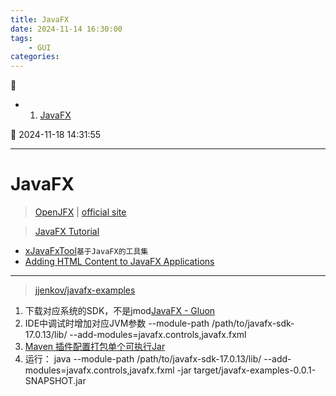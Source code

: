 ```yaml
---
title: JavaFX
date: 2024-11-14 16:30:00
tags: 
    - GUI
categories: 
---
```


💠

- 1. [JavaFX](#javafx)

💠 2024-11-18 14:31:55
****************************************
# JavaFX
> [OpenJFX](https://wiki.openjdk.java.net/display/OpenJFX) | [official site](https://openjfx.io)

> [JavaFX Tutorial](https://jenkov.com/tutorials/javafx/index.html)  
- [xJavaFxTool](https://gitee.com/xwintop/xJavaFxTool)`基于JavaFX的工具集`
- [Adding HTML Content to JavaFX Applications](https://docs.oracle.com/javafx/2/webview/jfxpub-webview.htm)

************************

> [jjenkov/javafx-examples](https://github.com/jjenkov/javafx-examples)  

1. 下载对应系统的SDK，不是jmod[JavaFX - Gluon](https://gluonhq.com/products/javafx/)  
1. IDE中调试时增加对应JVM参数 --module-path /path/to/javafx-sdk-17.0.13/lib/ --add-modules=javafx.controls,javafx.fxml
1. [Maven 插件配置打包单个可执行Jar](/Java/Tool/Maven.md#assembly)  
1. 运行： java --module-path /path/to/javafx-sdk-17.0.13/lib/ --add-modules=javafx.controls,javafx.fxml  -jar  target/javafx-examples-0.0.1-SNAPSHOT.jar
